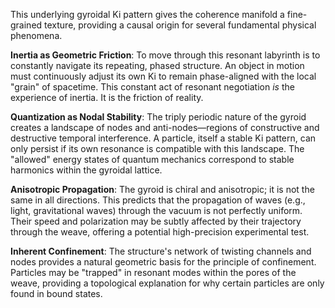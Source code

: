 This underlying gyroidal Ki pattern gives the coherence manifold a fine-grained texture, providing a causal origin for several fundamental physical phenomena.

**Inertia as Geometric Friction**: To move through this resonant labyrinth is to constantly navigate its repeating, phased structure. An object in motion must continuously adjust its own Ki to remain phase-aligned with the local "grain" of spacetime. This constant act of resonant negotiation *is* the experience of inertia. It is the friction of reality.

**Quantization as Nodal Stability**: The triply periodic nature of the gyroid creates a landscape of nodes and anti-nodes—regions of constructive and destructive temporal interference. A particle, itself a stable Ki pattern, can only persist if its own resonance is compatible with this landscape. The "allowed" energy states of quantum mechanics correspond to stable harmonics within the gyroidal lattice.

**Anisotropic Propagation**: The gyroid is chiral and anisotropic; it is not the same in all directions. This predicts that the propagation of waves (e.g., light, gravitational waves) through the vacuum is not perfectly uniform. Their speed and polarization may be subtly affected by their trajectory through the weave, offering a potential high-precision experimental test.

**Inherent Confinement**: The structure's network of twisting channels and nodes provides a natural geometric basis for the principle of confinement. Particles may be "trapped" in resonant modes within the pores of the weave, providing a topological explanation for why certain particles are only found in bound states.